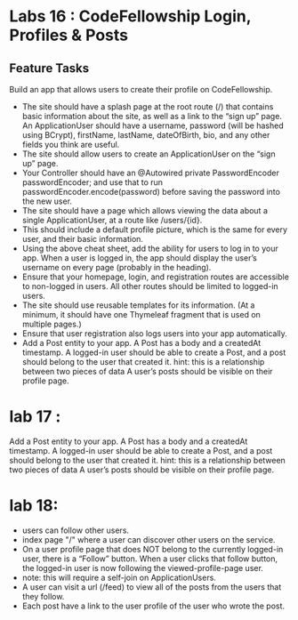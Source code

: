 # Labs 16 : CodeFellowship Login, Profiles & Posts

## Feature Tasks
Build an app that allows users to create their profile on CodeFellowship.

- The site should have a splash page at the root route (/) that contains basic information about the site, as well as a link to the “sign up” page. An ApplicationUser should have a username, password (will be hashed using BCrypt), firstName, lastName, dateOfBirth, bio, and any other fields you think are useful.
- The site should allow users to create an ApplicationUser on the “sign up” page.
- Your Controller should have an @Autowired private PasswordEncoder passwordEncoder; and use that to run passwordEncoder.encode(password) before saving the password into the new user.
- The site should have a page which allows viewing the data about a single ApplicationUser, at a route like /users/{id}.
- This should include a default profile picture, which is the same for every user, and their basic information.
- Using the above cheat sheet, add the ability for users to log in to your app. When a user is logged in, the app should display the user’s username on every page (probably in the heading).
- Ensure that your homepage, login, and registration routes are accessible to non-logged in users. All other routes should be limited to logged-in users.
- The site should use reusable templates for its information. (At a minimum, it should have one Thymeleaf fragment that is used on multiple pages.)
- Ensure that user registration also logs users into your app automatically.
- Add a Post entity to your app. A Post has a body and a createdAt timestamp. A logged-in user should be able to create a Post, and a post should belong to the user that created it. hint: this is a relationship between two pieces of data A user’s posts should be visible on their profile page.

# lab 17 :

Add a Post entity to your app. A Post has a body and a createdAt timestamp. A logged-in user should be able to create a Post, and a post should belong to the user that created it. hint: this is a relationship between two pieces of data A user’s posts should be visible on their profile page.

# lab 18:

- users can follow other users.
- index page "/" where a user can discover other users on the service.
- On a user profile page that does NOT belong to the currently logged-in user, there is a “Follow” button. When a user clicks that follow button, the logged-in user is now following the viewed-profile-page user.
- note: this will require a self-join on ApplicationUsers.
- A user can visit a url (/feed) to view all of the posts from the users that they follow.
- Each post have a link to the user profile of the user who wrote the post.